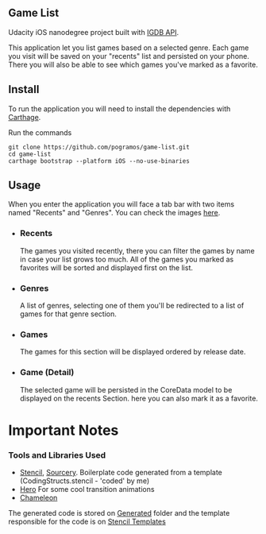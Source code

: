 Game List
---

Udacity iOS nanodegree project built with [IGDB API](https://igdb.github.io/api/).

This application let you list games based on a selected genre. Each game you visit will be saved on your "recents" list and persisted on your phone. There you will also be able to see which games you've marked as a favorite.

Install
---
To run the application you will need to install the dependencies with [Carthage](https://github.com/Carthage/Carthage#installing-carthage).

Run the commands
```
git clone https://github.com/pogramos/game-list.git
cd game-list
carthage bootstrap --platform iOS --no-use-binaries
```

Usage
---
When you enter the application you will face a tab bar with two items named "Recents" and "Genres". You can check the images [here](/Images/).

- ### Recents
    The games you visited recently, there you can filter the games by name in case your list grows too much. All of the games you marked as favorites will be sorted and displayed first on the list.

- ### Genres
    A list of genres, selecting one of them you'll be redirected to a list of games for that genre section.

- ### Games
    The games for this section will be displayed ordered by release date.

- ### Game (Detail)
    The selected game will be persisted in the CoreData model to be displayed on the recents Section. here you can also mark it as a favorite.

# Important Notes
### Tools and Libraries Used
- [Stencil](https://github.com/stencilproject/Stencil), [Sourcery](https://github.com/krzysztofzablocki/Sourcery).
  Boilerplate code generated from a template (CodingStructs.stencil - 'coded' by me)
- [Hero](https://github.com/lkzhao/Hero)
  For some cool transition animations
- [Chameleon](https://github.com/viccalexander/Chameleon)

The generated code is stored on [Generated](/Game%20List/Model/Generated/) folder and the template responsible for the code is on [Stencil Templates](/Game%20List/Stencil%20Templates/)
